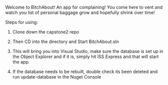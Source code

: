 Welcome to BitchAbout! An app for complaining! You come here to vent and watch you list of personal baggage grow and hopefully shrink over time!

Steps for using:

1. Clone down the capstone2 repo

2. Then CD into the directory and Start BitchAbout.sln

3. This will bring you into Visual Studio, make sure the database is set up in the Object Explorer and if it is, simply hit ISS Express and that will start the app.

4. If the database needs to be rebuilt, double check its been deleted and run update-database in the Nuget Console
